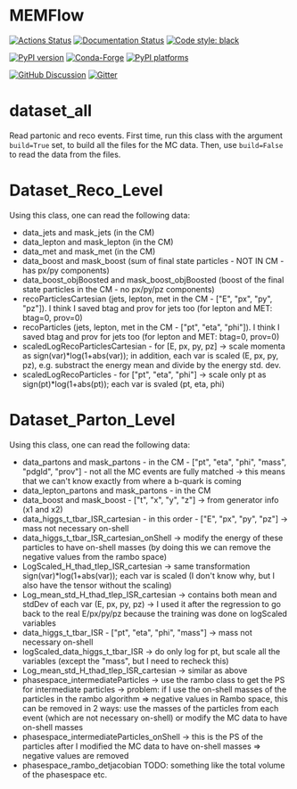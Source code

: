 # MEMFlow

[![Actions Status][actions-badge]][actions-link]
[![Documentation Status][rtd-badge]][rtd-link]
[![Code style: black][black-badge]][black-link]

[![PyPI version][pypi-version]][pypi-link]
[![Conda-Forge][conda-badge]][conda-link]
[![PyPI platforms][pypi-platforms]][pypi-link]

[![GitHub Discussion][github-discussions-badge]][github-discussions-link]
[![Gitter][gitter-badge]][gitter-link]




[actions-badge]:            https://github.com/valsdav/MEMFlow/workflows/CI/badge.svg
[actions-link]:             https://github.com/valsdav/MEMFlow/actions
[black-badge]:              https://img.shields.io/badge/code%20style-black-000000.svg
[black-link]:               https://github.com/psf/black
[conda-badge]:              https://img.shields.io/conda/vn/conda-forge/MEMFlow
[conda-link]:               https://github.com/conda-forge/MEMFlow-feedstock
[github-discussions-badge]: https://img.shields.io/static/v1?label=Discussions&message=Ask&color=blue&logo=github
[github-discussions-link]:  https://github.com/valsdav/MEMFlow/discussions
[gitter-badge]:             https://badges.gitter.im/https://github.com/valsdav/MEMFlow/community.svg
[gitter-link]:              https://gitter.im/https://github.com/valsdav/MEMFlow/community?utm_source=badge&utm_medium=badge&utm_campaign=pr-badge
[pypi-link]:                https://pypi.org/project/MEMFlow/
[pypi-platforms]:           https://img.shields.io/pypi/pyversions/MEMFlow
[pypi-version]:             https://badge.fury.io/py/MEMFlow.svg
[rtd-badge]:                https://readthedocs.org/projects/MEMFlow/badge/?version=latest
[rtd-link]:                 https://MEMFlow.readthedocs.io/en/latest/?badge=latest
[sk-badge]:                 https://scikit-hep.org/assets/images/Scikit--HEP-Project-blue.svg


# dataset_all

Read partonic and reco events. First time, run this class with the argument `build=True` set, to build all the files for the MC data. Then, use `build=False` to read the data from the files.

# Dataset_Reco_Level

Using this class, one can read the following data:

- data_jets and mask_jets (in the CM)
- data_lepton and mask_lepton (in the CM)
- data_met and mask_met (in the CM)
- data_boost and mask_boost (sum of final state particles - NOT IN CM - has px/py components)
- data_boost_objBoosted and mask_boost_objBoosted (boost of the final state particles in the CM - no px/py/pz components)
- recoParticlesCartesian (jets, lepton, met in the CM - ["E", "px", "py", "pz"]). I think I saved btag and prov for jets too (for lepton and MET: btag=0, prov=0)
- recoParticles (jets, lepton, met in the CM - ["pt", "eta", "phi"]).  I think I saved btag and prov for jets too (for lepton and MET: btag=0, prov=0)
- scaledLogRecoParticlesCartesian - for [E, px, py, pz] -> scale momenta as sign(var)*log(1+abs(var)); in addition, each var is scaled (E, px, py, pz), e.g. substract the energy mean and divide by the energy std. dev.
- scaledLogRecoParticles - for ["pt", "eta", "phi"] -> scale only pt as sign(pt)*log(1+abs(pt)); each var is svaled (pt, eta, phi)

# Dataset_Parton_Level

Using this class, one can read the following data:

- data_partons and mask_partons - in the CM - ["pt", "eta", "phi", "mass", "pdgId", "prov"] - not all the MC events are fully matched -> this means that we can't know exactly from where a b-quark is coming
- data_lepton_partons and mask_partons - in the CM
- data_boost and mask_boost - ["t", "x", "y", "z"] -> from generator info (x1 and x2)
- data_higgs_t_tbar_ISR_cartesian - in this order - ["E", "px", "py", "pz"] -> mass not necessary on-shell
- data_higgs_t_tbar_ISR_cartesian_onShell -> modify the energy of these particles to have on-shell masses (by doing this we can remove the negative values from the rambo space)
- LogScaled_H_thad_tlep_ISR_cartesian -> same transformation sign(var)*log(1+abs(var)); each var is scaled (I don't know why, but I also have the tensor without the scaling)
- Log_mean_std_H_thad_tlep_ISR_cartesian -> contains both mean and stdDev of each var (E, px, py, pz) -> I used it after the regression to go back to the real E/px/py/pz because the training was done on logScaled variables
- data_higgs_t_tbar_ISR - ["pt", "eta", "phi", "mass"] -> mass not necessary on-shell
- logScaled_data_higgs_t_tbar_ISR -> do only log for pt, but scale all the variables (except the "mass", but I need to recheck this)
- Log_mean_std_H_thad_tlep_ISR_cartesian -> similar as above
- phasespace_intermediateParticles -> use the rambo class to get the PS for intermediate particles -> problem: if I use the on-shell masses of the particles in the rambo algorithm => negative values in Rambo space, this can be removed in 2 ways: use the masses of the particles from each event (which are not necessary on-shell) or modify the MC data to have on-shell masses
- phasespace_intermediateParticles_onShell -> this is the PS of the particles after I modified the MC data to have on-shell masses => negative values are removed
- phasespace_rambo_detjacobian TODO: something like the total volume of the phasespace etc.


